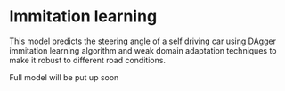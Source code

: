 # Immitation learning 

This model predicts the steering angle of a self driving car using DAgger immitation learning algorithm and weak domain adaptation techniques to make it robust to different road conditions. 

Full model will be put up soon

